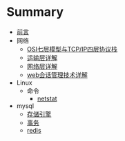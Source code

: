 # Summary
* [前言](README.md)
* 网络
  * [OSI七层模型与TCP/IP四层协议栈](network/OSI模型与TCP,IP协议.md)
  * [运输层详解](network/运输层详解.md)
  * [网络层详解](network/网络层.md)
  * [web会话管理技术详解](network/web会话管理技术详解.md)
* Linux
  * 命令
    * [netstat](linux/command/nestat命令.md)
* mysql
  * [存储引擎](数据库/数据库存储引擎.md)
  * [事务](数据库/事务.md)
  * [redis](数据库/redis.md)

